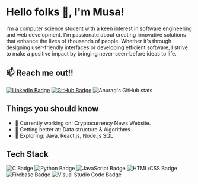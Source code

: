 # Hello folks 👋, I'm Musa!

I'm a computer science student with a keen interest in software engineering and web development. I'm passionate about creating innovative solutions that enhance the lives of thousands of people. Whether it's through designing user-friendly interfaces or developing efficient software, I strive to make a positive impact by bringing never-seen-before ideas to life.

## 📫 Reach me out!!
[![LinkedIn Badge](https://img.shields.io/badge/LinkedIn-Connect-blue)](https://www.linkedin.com/in/musah)
[![GitHub Badge](https://img.shields.io/badge/GitHub-Follow%20me-181717?logo=github&logoColor=white)](https://github.com/mhas2203)
![Anurag's GitHub stats](https://github-readme-stats.vercel.app/api?username=mhas2203&show_icons=true&theme=transparent)

## Things you should know
- 🔭 Currently working on: Cryptocurrency News Website.
- 🌱 Getting better at: Data structure & Algorithms
- 🤔 Exploring: Java, React.js, Node.js SQL

## Tech Stack
![C Badge](https://img.shields.io/badge/-C-A8B9CC?logo=C&logoColor=white&style=flat)
![Python Badge](https://img.shields.io/badge/-Python-3776AB?logo=Python&logoColor=white&style=flat)
![JavaScript Badge](https://img.shields.io/badge/-JavaScript-F7DF1E?logo=JavaScript&logoColor=black&style=flat)
![HTML/CSS Badge](https://img.shields.io/badge/-HTML%2FCSS-E34F26?logo=html5&logoColor=white&style=flat)
![Firebase Badge](https://img.shields.io/badge/-Firebase-FFCA28?logo=Firebase&logoColor=black&style=flat)
![Visual Studio Code Badge](https://img.shields.io/badge/-Visual%20Studio%20Code-007ACC?logo=visual-studio-code&logoColor=white&style=flat)
